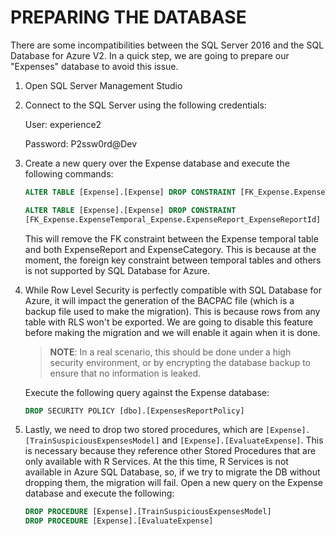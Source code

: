 <page title="Preparing the Database"/>

PREPARING THE DATABASE
====

There are some incompatibilities between the SQL Server 2016 and the SQL Database for Azure V2. In a quick step, we are going to prepare our "Expenses" database to avoid this issue.

1. Open SQL Server Management Studio

2. Connect to the SQL Server using the following credentials:

    User: experience2

    Password: P2ssw0rd@Dev
    
3. Create a new query over the Expense database and execute the following commands:

    ```sql
    ALTER TABLE [Expense].[Expense] DROP CONSTRAINT [FK_Expense.ExpenseTemporal_Expense.ExpenseCategories_ExpenseCategoryId]

    ALTER TABLE [Expense].[Expense] DROP CONSTRAINT 
    [FK_Expense.ExpenseTemporal_Expense.ExpenseReport_ExpenseReportId]
    ```

    This will remove the FK constraint between the Expense temporal table and both ExpenseReport and ExpenseCategory. This is because at the moment, the foreign key constraint between temporal tables and others is not supported by SQL Database for Azure.

4. While Row Level Security is perfectly compatible with SQL Database for Azure, it will impact the generation of the BACPAC file (which is a backup file used to make the migration). This is because rows from any table with RLS won't be exported. We are going to disable this feature before making the migration and we will enable it again when it is done.

    > **NOTE**: In a real scenario, this should be done under a high security environment, or by encrypting the database backup to ensure that no information is leaked.

    Execute the following query against the Expense database:

    ```sql
    DROP SECURITY POLICY [dbo].[ExpensesReportPolicy]
    ```

10. Lastly, we need to drop two stored procedures, which are `[Expense].[TrainSuspiciousExpensesModel]` and `[Expense].[EvaluateExpense]`. This is necessary because they reference other Stored Procedures that are only available with R Services. At the this time, R Services is not available in Azure SQL Database, so, if we try to migrate the DB without dropping them, the migration will fail. Open a new query on the Expense database and execute the following:

    ```sql
    DROP PROCEDURE [Expense].[TrainSuspiciousExpensesModel]
    DROP PROCEDURE [Expense].[EvaluateExpense]
    ```
